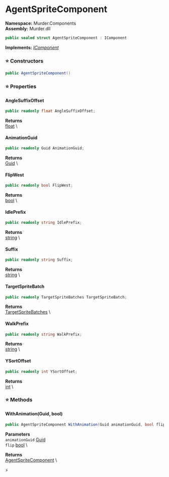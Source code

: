 # AgentSpriteComponent

**Namespace:** Murder.Components \
**Assembly:** Murder.dll

```csharp
public sealed struct AgentSpriteComponent : IComponent
```

**Implements:** _[IComponent](../../Bang/Components/IComponent.html)_

### ⭐ Constructors
```csharp
public AgentSpriteComponent()
```

### ⭐ Properties
#### AngleSuffixOffset
```csharp
public readonly float AngleSuffixOffset;
```

**Returns** \
[float](https://learn.microsoft.com/en-us/dotnet/api/System.Single?view=net-7.0) \
#### AnimationGuid
```csharp
public readonly Guid AnimationGuid;
```

**Returns** \
[Guid](https://learn.microsoft.com/en-us/dotnet/api/System.Guid?view=net-7.0) \
#### FlipWest
```csharp
public readonly bool FlipWest;
```

**Returns** \
[bool](https://learn.microsoft.com/en-us/dotnet/api/System.Boolean?view=net-7.0) \
#### IdlePrefix
```csharp
public readonly string IdlePrefix;
```

**Returns** \
[string](https://learn.microsoft.com/en-us/dotnet/api/System.String?view=net-7.0) \
#### Suffix
```csharp
public readonly string Suffix;
```

**Returns** \
[string](https://learn.microsoft.com/en-us/dotnet/api/System.String?view=net-7.0) \
#### TargetSpriteBatch
```csharp
public readonly TargetSpriteBatches TargetSpriteBatch;
```

**Returns** \
[TargetSpriteBatches](../../Murder/Core/Graphics/TargetSpriteBatches.html) \
#### WalkPrefix
```csharp
public readonly string WalkPrefix;
```

**Returns** \
[string](https://learn.microsoft.com/en-us/dotnet/api/System.String?view=net-7.0) \
#### YSortOffset
```csharp
public readonly int YSortOffset;
```

**Returns** \
[int](https://learn.microsoft.com/en-us/dotnet/api/System.Int32?view=net-7.0) \
### ⭐ Methods
#### WithAnimation(Guid, bool)
```csharp
public AgentSpriteComponent WithAnimation(Guid animationGuid, bool flip)
```

**Parameters** \
`animationGuid` [Guid](https://learn.microsoft.com/en-us/dotnet/api/System.Guid?view=net-7.0) \
`flip` [bool](https://learn.microsoft.com/en-us/dotnet/api/System.Boolean?view=net-7.0) \

**Returns** \
[AgentSpriteComponent](../../Murder/Components/AgentSpriteComponent.html) \



⚡